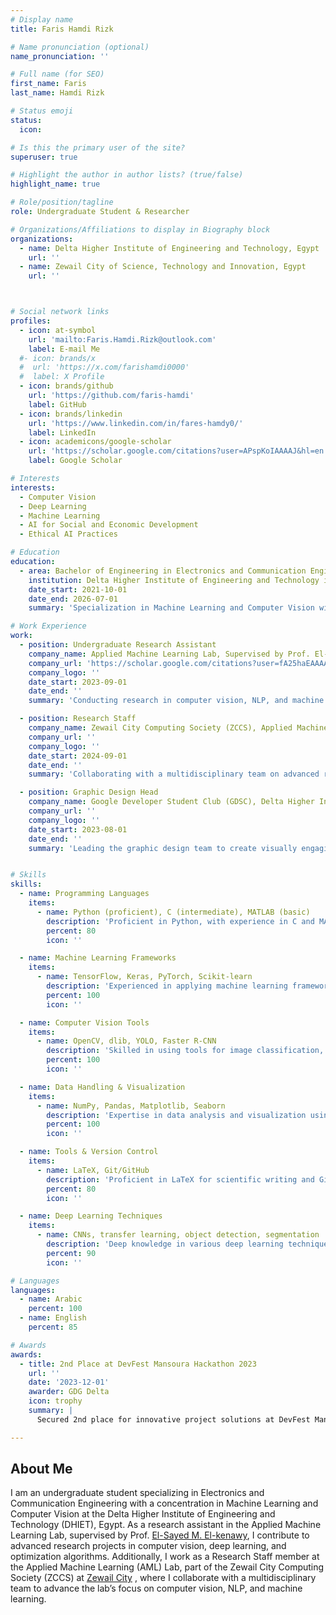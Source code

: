 ```yaml
---
# Display name
title: Faris Hamdi Rizk

# Name pronunciation (optional)
name_pronunciation: ''

# Full name (for SEO)
first_name: Faris
last_name: Hamdi Rizk

# Status emoji
status:
  icon: 

# Is this the primary user of the site?
superuser: true

# Highlight the author in author lists? (true/false)
highlight_name: true

# Role/position/tagline
role: Undergraduate Student & Researcher

# Organizations/Affiliations to display in Biography block
organizations:
  - name: Delta Higher Institute of Engineering and Technology, Egypt
    url: ''
  - name: Zewail City of Science, Technology and Innovation, Egypt
    url: ''



# Social network links
profiles:
  - icon: at-symbol
    url: 'mailto:Faris.Hamdi.Rizk@outlook.com'
    label: E-mail Me
  #- icon: brands/x
  #  url: 'https://x.com/farishamdi0000'
  #  label: X Profile
  - icon: brands/github
    url: 'https://github.com/faris-hamdi'
    label: GitHub
  - icon: brands/linkedin
    url: 'https://www.linkedin.com/in/fares-hamdy0/'
    label: LinkedIn
  - icon: academicons/google-scholar
    url: 'https://scholar.google.com/citations?user=APspKoIAAAAJ&hl=en'
    label: Google Scholar

# Interests
interests:
  - Computer Vision
  - Deep Learning
  - Machine Learning
  - AI for Social and Economic Development
  - Ethical AI Practices

# Education
education:
  - area: Bachelor of Engineering in Electronics and Communication Engineering
    institution: Delta Higher Institute of Engineering and Technology in Egypt, 2026 (expected)
    date_start: 2021-10-01
    date_end: 2026-07-01
    summary: 'Specialization in Machine Learning and Computer Vision with a GPA of 3.2/4.0. Relevant coursework includes Python Programming, Computer Science, Statistics, Linear Algebra, and more.'

# Work Experience
work:
  - position: Undergraduate Research Assistant
    company_name: Applied Machine Learning Lab, Supervised by Prof. El-Sayed M. El-kenawy 
    company_url: 'https://scholar.google.com/citations?user=fA25haEAAAAJ&hl=en&oi=ao'
    company_logo: ''
    date_start: 2023-09-01
    date_end: ''
    summary: 'Conducting research in computer vision, NLP, and machine learning. Developed models for traffic detection, pothole detection, and oil spill detection using deep learning and optimization algorithms.'

  - position: Research Staff
    company_name: Zewail City Computing Society (ZCCS), Applied Machine Learning (AML) Lab
    company_url: ''
    company_logo: ''
    date_start: 2024-09-01
    date_end: ''
    summary: 'Collaborating with a multidisciplinary team on advanced research projects in computer vision, NLP, and applied machine learning.'

  - position: Graphic Design Head
    company_name: Google Developer Student Club (GDSC), Delta Higher Institute of Engineering and Technology
    company_url: ''
    company_logo: ''
    date_start: 2023-08-01
    date_end: ''
    summary: 'Leading the graphic design team to create visually engaging materials for events and workshops, overseeing the design and branding of club projects and promotional content.'


# Skills
skills:
  - name: Programming Languages
    items:
      - name: Python (proficient), C (intermediate), MATLAB (basic)
        description: 'Proficient in Python, with experience in C and MATLAB for various engineering applications.'
        percent: 80
        icon: ''

  - name: Machine Learning Frameworks
    items:
      - name: TensorFlow, Keras, PyTorch, Scikit-learn
        description: 'Experienced in applying machine learning frameworks for building and optimizing models.'
        percent: 100
        icon: ''

  - name: Computer Vision Tools
    items:
      - name: OpenCV, dlib, YOLO, Faster R-CNN
        description: 'Skilled in using tools for image classification, object detection, and segmentation tasks.'
        percent: 100
        icon: ''

  - name: Data Handling & Visualization
    items:
      - name: NumPy, Pandas, Matplotlib, Seaborn
        description: 'Expertise in data analysis and visualization using Python libraries.'
        percent: 100
        icon: ''

  - name: Tools & Version Control
    items:
      - name: LaTeX, Git/GitHub
        description: 'Proficient in LaTeX for scientific writing and Git for version control.'
        percent: 80
        icon: ''

  - name: Deep Learning Techniques
    items:
      - name: CNNs, transfer learning, object detection, segmentation
        description: 'Deep knowledge in various deep learning techniques for real-world applications.'
        percent: 90
        icon: ''

# Languages
languages:
  - name: Arabic
    percent: 100
  - name: English
    percent: 85

# Awards
awards:
  - title: 2nd Place at DevFest Mansoura Hackathon 2023
    url: ''
    date: '2023-12-01'
    awarder: GDG Delta
    icon: trophy
    summary: |
      Secured 2nd place for innovative project solutions at DevFest Mansoura Hackathon, a major tech event in Egypt organized by Google Developer Group - Delta.

---
```


## About Me

I am an undergraduate student specializing in Electronics and Communication Engineering with a concentration in Machine Learning and Computer Vision at the Delta Higher Institute of Engineering and Technology (DHIET), Egypt. As a research assistant in the Applied Machine Learning Lab, supervised by Prof. [El-Sayed M. El-kenawy](https://scholar.google.com/citations?user=fA25haEAAAAJ&hl=en), I contribute to advanced research projects in computer vision, deep learning, and optimization algorithms. Additionally, I work as a Research Staff member at the Applied Machine Learning (AML) Lab, part of the Zewail City Computing Society (ZCCS) at [Zewail City](https://zewailcity.edu.eg/) , where I collaborate with a multidisciplinary team to advance the lab’s focus on computer vision, NLP, and machine learning.


